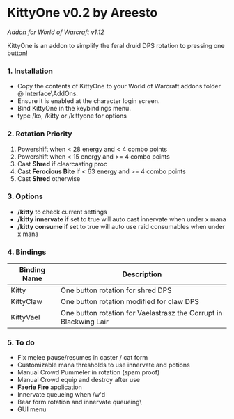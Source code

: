 # KittyOne v0.2 by Areesto
*Addon for World of Warcraft v1.12*


KittyOne is an addon to simplify the feral druid DPS rotation to pressing one button!

### 1. Installation
 - Copy the contents of KittyOne to your World of Warcraft addons folder @ Interface\AddOns.
 - Ensure it is enabled at the character login screen.
 - Bind KittyOne in the keybindings menu.
 - type /ko, /kitty or /kittyone for options

### 2. Rotation Priority
1. Powershift when < 28 energy and < 4 combo points
2. Powershift when < 15 energy and >= 4 combo points
3. Cast **Shred** if clearcasting proc
4. Cast **Ferocious Bite** if < 63 energy and >= 4 combo points
5. Cast **Shred** otherwise

### 3. Options
- **/kitty** to check current settings
- **/kitty innervate** if set to true will auto cast innervate when under x mana
- **/kitty consume** if set to true will auto use raid consumables when under x mana

### 4. Bindings
| Binding Name | Description |
| ------ | ------ |
| Kitty | One button rotation for shred DPS |
| KittyClaw | One button rotation modified for claw DPS|
| KittyVael | One button rotation for Vaelastrasz the Corrupt in Blackwing Lair|

### 5. To do
 - Fix melee pause/resumes in caster / cat form
 - Customizable mana thresholds to use innervate and potions
 - Manual Crowd Pummeler in rotation (spam proof)
 - Manual Crowd equip and destroy after use
 - **Faerie Fire** application
 - Innervate queueing when /w'd
 - Bear form rotation and innervate queueing\
 - GUI menu
